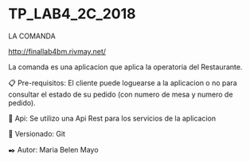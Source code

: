 # TP_LAB4_2C_2018

LA COMANDA

http://finallab4bm.rivmay.net/

La comanda es una aplicacion que aplica la operatoria del Restaurante.

📋 Pre-requisitos:
El cliente puede loguearse a la aplicacion o no para consultar el estado de su pedido (con numero de mesa y numero de pedido).

📖 Api:
Se utilizo una Api Rest para los servicios de la aplicacion

📌 Versionado:
Git

✒️ Autor:
Maria Belen Mayo
